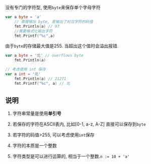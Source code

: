 没有专门的字符型, 使用`byte`来保存单个字母字符

```go
var a byte = 'a'
	// 直接输出 byte, 是输出了对应字符的码值
	fmt.Println(a) // 97
	//需要格式化输出字符
	fmt.Printf("%c",a)
```

由于`byte`的存储最大值是255. 当超出这个值时会溢出报错. 

```go
var a byte = '北' // overflows byte
	fmt.Println(a)

// 考虑使用 int 保存
var a int = '北'
	fmt.Println(a) // 21271
	fmt.Printf("%c", a) // 北
```

## 说明

1. 字符串常量是使用**单引号**

2. 若保存的字符在ASCII表内, 比如[0-1, a-z, A-Z] 直接可以保存到`byte`

3. 若字符的码值>255, 可以考虑使用`int`保存

4. 字符的本质是一个整数

5. 字符类型是可以进行运算的, 相当于一个整数.`n := 10 + 'a'`

   

